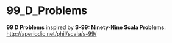 # 99_D_Problems
**99 D Problems** inspired by **S-99: Ninety-Nine Scala Problems**: http://aperiodic.net/phil/scala/s-99/
